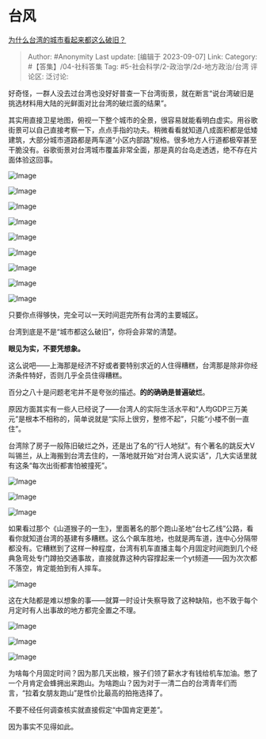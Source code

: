 # 台风
[为什么台湾的城市看起来都这么破旧？](https://www.zhihu.com/question/603868476/answer/3200928306)

> Author: #Anonymity
> Last update: [编辑于 2023-09-07]
> Link:
> Category: #【答集】/04-社科答集
> Tag: #5-社会科学/2-政治学/2d-地方政治/台湾
> 评论区:
> 泛讨论:

好奇怪，一群人没去过台湾也没好好普查一下台湾街景，就在断言“说台湾破旧是挑选材料用大陆的光鲜面对比台湾的破烂面的结果”。

其实用直接卫星地图，俯视一下整个城市的全景，很容易就能看明白虚实。用谷歌街景可以自己直接考察一下，点点手指的功夫。稍微看看就知道八成面积都是低矮建筑，大部分城市道路都是两车道“小区内部路”规格。很多地方人行道都极窄甚至干脆没有。谷歌街景对台湾城市覆盖非常全面，那是真的台岛走透透，绝不存在片面体验这回事。

![Image](https://pic1.zhimg.com/50/v2-0f28dc87aa45104fa17d851811ca4a66_720w.jpg?source=1940ef5c)

![Image](https://pic1.zhimg.com/50/v2-9b4d4eaadd91bc22aff8dd0bcb642c63_720w.jpg?source=1940ef5c)

![Image](https://picx.zhimg.com/50/v2-a0530bb264fa6a3f2793f7d09869c076_720w.jpg?source=1940ef5c)

![Image](https://picx.zhimg.com/50/v2-a7bdd48e79f0973200fd73d68f71e97d_720w.jpg?source=1940ef5c)

![Image](https://picx.zhimg.com/50/v2-efc314649202d90dbe28f1157d202d7d_720w.jpg?source=1940ef5c)

![Image](https://picx.zhimg.com/50/v2-b86bc4013fa471b4923ca6fb9ea3a5f8_720w.jpg?source=1940ef5c)

![Image](https://pic1.zhimg.com/50/v2-5cda8c59061847ac7763d58eb6ee41eb_720w.jpg?source=1940ef5c)

![Image](https://picx.zhimg.com/50/v2-a59c3b9a478cc50e3af9f779c0928825_720w.jpg?source=1940ef5c)

![Image](https://picx.zhimg.com/50/v2-ecbf87a4aea71813e77d3e7bf88ef5e3_720w.jpg?source=1940ef5c)

只要你点得够快，完全可以一天时间逛完所有台湾的主要城区。

台湾到底是不是“城市都这么破旧”，你将会非常的清楚。

**眼见为实，不要凭想象。**

这么说吧——上海那是经济不好或者要特别求近的人住得糟糕，台湾那是除非你经济条件特好，否则几乎全员住得糟糕。

百分之八十是问题老宅并不是夸张的描述。**的的确确是普遍破烂**。

原因方面其实有一些人已经说了——台湾人的实际生活水平和“人均GDP三万美元”是根本不相称的，简单说就是“实际上很穷，整修不起”，只能“小楼不倒一直住”。

台湾除了房子一般陈旧破烂之外，还是出了名的“行人地狱”。有个著名的跳反大V叫锡兰，从上海搬到台湾去住的，一落地就开始“对台湾人说实话”，几大实话里就有这条“每次出街都害怕被撞死”。

![Image](https://pic1.zhimg.com/50/v2-bffa3932b63e81af805e52e42795acff_720w.jpg?source=1940ef5c)

![Image](https://pic1.zhimg.com/50/v2-9300f5752b4240c6340ab8f1059483af_720w.jpg?source=1940ef5c)

![Image](https://pic1.zhimg.com/50/v2-db14c59d6c4c390ccd3df7568e0816ab_720w.jpg?source=1940ef5c)

如果看过那个《山道猴子的一生》，里面著名的那个跑山圣地“台七乙线”公路，看看你就知道台湾的基建有多糟糕。这么个飙车胜地，也就是两车道，连中心分隔带都没有。它糟糕到了这样一种程度，台湾有机车直播主每个月固定时间跑到几个经典急弯处专门蹲拍交通事故，直接就靠这种内容撑起来一个yt频道——因为次次都不落空，肯定能拍到有人摔车。

![Image](https://pic1.zhimg.com/50/v2-e5ccae4b0e9e4bb3ea1203afa618f86c_720w.jpg?source=1940ef5c)

这在大陆都是难以想象的事——就算一时设计失察导致了这种缺陷，也不致于每个月定时有人出事故的地方都完全置之不理。

![Image](https://picx.zhimg.com/50/v2-e2a1193e11943747ce6756429c2a0642_720w.jpg?source=1940ef5c)

![Image](https://picx.zhimg.com/50/v2-84c002c1b040dad5fb198a036258c2a1_720w.jpg?source=1940ef5c)

![Image](https://pic1.zhimg.com/50/v2-a602dc8d4e5ddb222ce847cac2db7e31_720w.jpg?source=1940ef5c)

为啥每个月固定时间？因为那几天出粮，猴子们领了薪水才有钱给机车加油。憋了一个月肯定会蜂拥出来跑山。为啥跑山？因为对于一清二白的台湾青年们而言，“拉着女朋友跑山”是性价比最高的拍拖选择了。

不要不经任何调查核实就直接假定“中国肯定更差”。

因为事实不见得如此。
